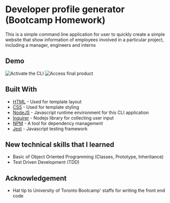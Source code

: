# Developer profile generator (Bootcamp Homework)

This is a simple command line application for user to quickly create a simple website that show information of employees involved in a particular project, including a manager, engineers and interns 

## Demo

![Activate the CLI](./demo/start-app.gif)
![Access final product](./demo/final-product.gif)

## Built With

* [HTML](https://developer.mozilla.org/en-US/docs/Web/HTML) - Used for template layout
* [CSS](https://www.w3.org/Style/CSS/Overview.en.html) - Used for template styling
* [NodeJS](https://nodejs.org/en/) - Javascript runtime environment for this CLI application
* [Inquirer](https://www.npmjs.com/package/inquirer) - Nodejs library for collecting user input
* [NPM](https://www.npmjs.com/) - A tool for dependency management 
* [Jest](https://jestjs.io/) - Javascript testing framework

## New technical skills that I learned

* Basic of Object Oriented Programming (Classes, Prototype, Inheritance)
* Test Driven Development (TDD)

## Acknowledgement

* Hat tip to University of Toronto Bootcamp' staffs for writing the front end code
